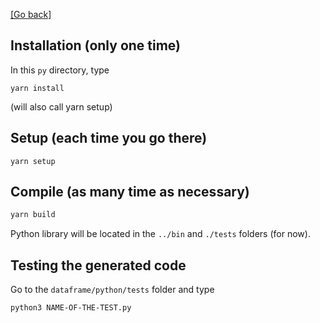 [[Go back]](../README.md)

## Installation (only one time)
In this `py` directory, type
```
yarn install
```
(will also call yarn setup)

## Setup (each time you go there)
```
yarn setup
```

## Compile (as many time as necessary)
```sh
yarn build
```
Python library will be located in the `../bin` and `./tests` folders (for now).

## Testing the generated code

Go to the `dataframe/python/tests` folder and type

```sh
python3 NAME-OF-THE-TEST.py
```

